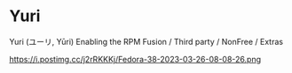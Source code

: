 # Yuri
Yuri (ユーリ, Yūri)
Enabling the RPM Fusion / Third party / NonFree / Extras 

https://i.postimg.cc/j2rRKKKj/Fedora-38-2023-03-26-08-08-26.png
